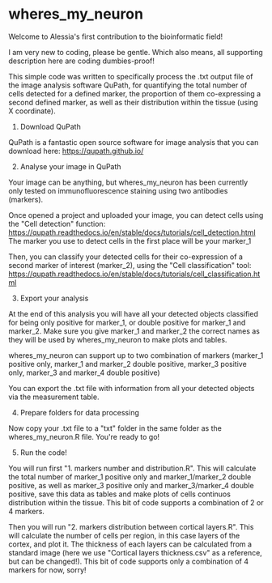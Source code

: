 # wheres_my_neuron

Welcome to Alessia's first contribution to the bioinformatic field!

I am very new to coding, please be gentle. Which also means, all supporting description here are coding dumbies-proof! 

This simple code was written to specifically process the .txt output file of the image analysis software QuPath, for quantifying the total number of cells detected for a defined marker, the proportion of them co-expressing a second defined marker, as well as their distribution within the tissue (using X coordinate). 


1. Download QuPath

QuPath is a fantastic open source software for image analysis that you can download here: https://qupath.github.io/

2. Analyse your image in QuPath

Your image can be anything, but wheres_my_neuron has been currently only tested on immunofluorescence staining using two antibodies (markers). 

Once opened a project and uploaded your image, you can detect cells using the "Cell detection" function: 
https://qupath.readthedocs.io/en/stable/docs/tutorials/cell_detection.html
The marker you use to detect cells in the first place will be your marker_1

Then, you can classify your detected cells for their co-expression of a second marker of interest (marker_2), using the "Cell classification" tool: https://qupath.readthedocs.io/en/stable/docs/tutorials/cell_classification.html

3. Export your analysis

At the end of this analysis you will have all your detected objects classified for being only positive for marker_1, or double positive for marker_1 and marker_2. 
Make sure you give marker_1 and marker_2 the correct names as they will be used by wheres_my_neuron to make plots and tables. 

wheres_my_neuron can support up to two combination of markers (marker_1 positive only, marker_1 and marker_2 double positive, marker_3 positive only, marker_3 and marker_4 double positive)

You can export the .txt file with information from all your detected objects via the measurement table.

4. Prepare folders for data processing

Now copy your .txt file to a "txt" folder in the same folder as the wheres_my_neuron.R file. You're ready to go!

5. Run the code!

You will run first "1. markers number and distribution.R". This will calculate the total number of marker_1 positive only and marker_1/marker_2 double positive, as well as marker_3 positive only and marker_3/marker_4 double positive, save this data as tables and make plots of cells continuos distribution within the tissue. This bit of code supports a combination of 2 or 4 markers. 

Then you will run "2. markers distribution between cortical layers.R". This will calculate the number of cells per region, in this case layers of the cortex, and plot it. The thickness of each layers can be calculated from a standard image (here we use "Cortical layers thickness.csv" as a reference, but can be changed!). This bit of code supports only a combination of 4 markers for now, sorry!
